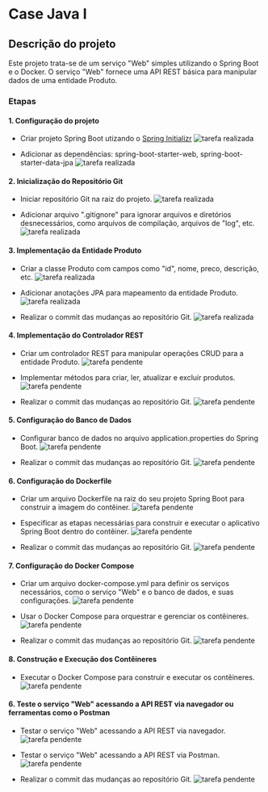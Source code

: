 # Case Java I

## Descrição do projeto

Este projeto trata-se de um serviço "Web" simples utilizando o Spring Boot e o Docker. O serviço "Web" fornece 
uma API REST básica para manipular dados de uma entidade Produto.

### Etapas

#### 1. Configuração do projeto

* Criar projeto Spring Boot utizando o [Spring Initializr](https://start.spring.io/)
![tarefa realizada](https://img.shields.io/badge/status-realizada-brightgreen?style=flat-square&logo=check&logoColor=white)

* Adicionar as dependências: spring-boot-starter-web, spring-boot-starter-data-jpa
![tarefa realizada](https://img.shields.io/badge/status-realizada-brightgreen?style=flat-square&logo=check&logoColor=white)

#### 2. Inicialização do Repositório Git

* Iniciar repositório Git na raiz do projeto. 
![tarefa realizada](https://img.shields.io/badge/status-realizada-brightgreen?style=flat-square&logo=check&logoColor=white)

* Adicionar arquivo ".gitignore" para ignorar arquivos e diretórios desnecessários, como arquivos de compilação, arquivos 
de "log", etc.
![tarefa realizada](https://img.shields.io/badge/status-realizada-brightgreen?style=flat-square&logo=check&logoColor=white)

#### 3. Implementação da Entidade Produto

* Criar a classe Produto com campos como "id", nome, preco, descrição, etc.
![tarefa realizada](https://img.shields.io/badge/status-realizada-brightgreen?style=flat-square&logo=check&logoColor=white)

* Adicionar anotações JPA para mapeamento da entidade Produto.
![tarefa realizada](https://img.shields.io/badge/status-realizada-brightgreen?style=flat-square&logo=check&logoColor=white)

* Realizar o commit das mudanças ao repositório Git.
![tarefa realizada](https://img.shields.io/badge/status-realizada-brightgreen?style=flat-square&logo=check&logoColor=white)

#### 4. Implementação do Controlador REST

* Criar um controlador REST para manipular operações CRUD para a entidade Produto.
![tarefa pendente](https://img.shields.io/badge/status-pendente-red?style=flat-square&logo=times&logoColor=white)

* Implementar métodos para criar, ler, atualizar e excluir produtos.
![tarefa pendente](https://img.shields.io/badge/status-pendente-red?style=flat-square&logo=times&logoColor=white)

* Realizar o commit das mudanças ao repositório Git.
![tarefa pendente](https://img.shields.io/badge/status-pendente-red?style=flat-square&logo=times&logoColor=white)

#### 5. Configuração do Banco de Dados
   
* Configurar banco de dados no arquivo application.properties do Spring Boot.
![tarefa pendente](https://img.shields.io/badge/status-pendente-red?style=flat-square&logo=times&logoColor=white)
 
* Realizar o commit das mudanças ao repositório Git.
![tarefa pendente](https://img.shields.io/badge/status-pendente-red?style=flat-square&logo=times&logoColor=white)
 
#### 6. Configuração do Dockerfile

* Criar um arquivo Dockerfile na raiz do seu projeto Spring Boot para construir a imagem do contêiner.
![tarefa pendente](https://img.shields.io/badge/status-pendente-red?style=flat-square&logo=times&logoColor=white)

* Especificar as etapas necessárias para construir e executar o aplicativo Spring Boot dentro do contêiner.
![tarefa pendente](https://img.shields.io/badge/status-pendente-red?style=flat-square&logo=times&logoColor=white)

* Realizar o commit das mudanças ao repositório Git.
![tarefa pendente](https://img.shields.io/badge/status-pendente-red?style=flat-square&logo=times&logoColor=white)

#### 7. Configuração do Docker Compose

* Criar um arquivo docker-compose.yml para definir os serviços necessários, como o serviço "Web" e o banco de dados, e suas configurações.
![tarefa pendente](https://img.shields.io/badge/status-pendente-red?style=flat-square&logo=times&logoColor=white)

* Usar o Docker Compose para orquestrar e gerenciar os contêineres.
![tarefa pendente](https://img.shields.io/badge/status-pendente-red?style=flat-square&logo=times&logoColor=white)

* Realizar o commit das mudanças ao repositório Git.
![tarefa pendente](https://img.shields.io/badge/status-pendente-red?style=flat-square&logo=times&logoColor=white)

#### 8. Construção e Execução dos Contêineres

* Executar o Docker Compose para construir e executar os contêineres.
![tarefa pendente](https://img.shields.io/badge/status-pendente-red?style=flat-square&logo=times&logoColor=white)

#### 6. Teste o serviço "Web" acessando a API REST via navegador ou ferramentas como o Postman
   
* Testar o serviço "Web" acessando a API REST via navegador.
![tarefa pendente](https://img.shields.io/badge/status-pendente-red?style=flat-square&logo=times&logoColor=white)

* Testar o serviço "Web" acessando a API REST via Postman.
![tarefa pendente](https://img.shields.io/badge/status-pendente-red?style=flat-square&logo=times&logoColor=white)
 
* Realizar o commit das mudanças ao repositório Git.
![tarefa pendente](https://img.shields.io/badge/status-pendente-red?style=flat-square&logo=times&logoColor=white)
